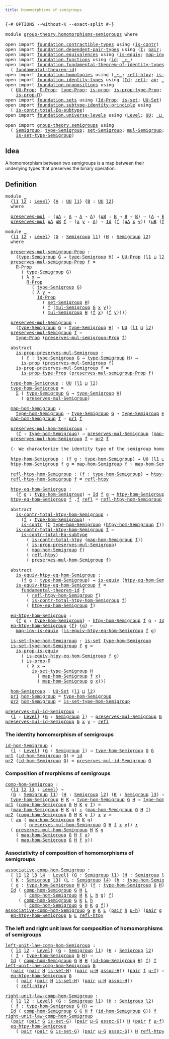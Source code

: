 ```yaml
---
title: Homomorphisms of semigroups
---
```


<pre class="Agda"><a id="53" class="Symbol">{-#</a> <a id="57" class="Keyword">OPTIONS</a> <a id="65" class="Pragma">--without-K</a> <a id="77" class="Pragma">--exact-split</a> <a id="91" class="Symbol">#-}</a>

<a id="96" class="Keyword">module</a> <a id="103" href="group-theory.homomorphisms-semigroups.html" class="Module">group-theory.homomorphisms-semigroups</a> <a id="141" class="Keyword">where</a>

<a id="148" class="Keyword">open</a> <a id="153" class="Keyword">import</a> <a id="160" href="foundation.contractible-types.html" class="Module">foundation.contractible-types</a> <a id="190" class="Keyword">using</a> <a id="196" class="Symbol">(</a><a id="197" href="foundation-core.contractible-types.html#1006" class="Function">is-contr</a><a id="205" class="Symbol">)</a>
<a id="207" class="Keyword">open</a> <a id="212" class="Keyword">import</a> <a id="219" href="foundation.dependent-pair-types.html" class="Module">foundation.dependent-pair-types</a> <a id="251" class="Keyword">using</a> <a id="257" class="Symbol">(</a><a id="258" href="foundation-core.dependent-pair-types.html#515" class="Record">Σ</a><a id="259" class="Symbol">;</a> <a id="261" href="foundation-core.dependent-pair-types.html#588" class="InductiveConstructor">pair</a><a id="265" class="Symbol">;</a> <a id="267" href="foundation-core.dependent-pair-types.html#605" class="Field">pr1</a><a id="270" class="Symbol">;</a> <a id="272" href="foundation-core.dependent-pair-types.html#617" class="Field">pr2</a><a id="275" class="Symbol">)</a>
<a id="277" class="Keyword">open</a> <a id="282" class="Keyword">import</a> <a id="289" href="foundation.equivalences.html" class="Module">foundation.equivalences</a> <a id="313" class="Keyword">using</a> <a id="319" class="Symbol">(</a><a id="320" href="foundation-core.equivalences.html#1556" class="Function">is-equiv</a><a id="328" class="Symbol">;</a> <a id="330" href="foundation-core.equivalences.html#4187" class="Function">map-inv-is-equiv</a><a id="346" class="Symbol">)</a>
<a id="348" class="Keyword">open</a> <a id="353" class="Keyword">import</a> <a id="360" href="foundation.functions.html" class="Module">foundation.functions</a> <a id="381" class="Keyword">using</a> <a id="387" class="Symbol">(</a><a id="388" href="foundation-core.functions.html#322" class="Function">id</a><a id="390" class="Symbol">;</a> <a id="392" href="foundation-core.functions.html#420" class="Function Operator">_∘_</a><a id="395" class="Symbol">)</a>
<a id="397" class="Keyword">open</a> <a id="402" class="Keyword">import</a> <a id="409" href="foundation.fundamental-theorem-of-identity-types.html" class="Module">foundation.fundamental-theorem-of-identity-types</a> <a id="458" class="Keyword">using</a>
  <a id="466" class="Symbol">(</a> <a id="468" href="foundation-core.fundamental-theorem-of-identity-types.html#1904" class="Function">fundamental-theorem-id</a><a id="490" class="Symbol">)</a>
<a id="492" class="Keyword">open</a> <a id="497" class="Keyword">import</a> <a id="504" href="foundation.homotopies.html" class="Module">foundation.homotopies</a> <a id="526" class="Keyword">using</a> <a id="532" class="Symbol">(</a><a id="533" href="foundation-core.homotopies.html#627" class="Function Operator">_~_</a><a id="536" class="Symbol">;</a> <a id="538" href="foundation-core.homotopies.html#741" class="Function">refl-htpy</a><a id="547" class="Symbol">;</a> <a id="549" href="foundation.homotopies.html#3155" class="Function">is-contr-total-htpy</a><a id="568" class="Symbol">)</a>
<a id="570" class="Keyword">open</a> <a id="575" class="Keyword">import</a> <a id="582" href="foundation.identity-types.html" class="Module">foundation.identity-types</a> <a id="608" class="Keyword">using</a> <a id="614" class="Symbol">(</a><a id="615" href="foundation-core.identity-types.html#1767" class="Datatype">Id</a><a id="617" class="Symbol">;</a> <a id="619" href="foundation-core.identity-types.html#1820" class="InductiveConstructor">refl</a><a id="623" class="Symbol">;</a> <a id="625" href="foundation-core.identity-types.html#4003" class="Function">ap</a><a id="627" class="Symbol">;</a> <a id="629" href="foundation-core.identity-types.html#2425" class="Function Operator">_∙_</a><a id="632" class="Symbol">)</a>
<a id="634" class="Keyword">open</a> <a id="639" class="Keyword">import</a> <a id="646" href="foundation.propositions.html" class="Module">foundation.propositions</a> <a id="670" class="Keyword">using</a>
  <a id="678" class="Symbol">(</a> <a id="680" href="foundation-core.propositions.html#1393" class="Function">UU-Prop</a><a id="687" class="Symbol">;</a> <a id="689" href="foundation-core.propositions.html#6694" class="Function">Π-Prop</a><a id="695" class="Symbol">;</a> <a id="697" href="foundation-core.propositions.html#1495" class="Function">type-Prop</a><a id="706" class="Symbol">;</a> <a id="708" href="foundation-core.propositions.html#1309" class="Function">is-prop</a><a id="715" class="Symbol">;</a> <a id="717" href="foundation-core.propositions.html#1562" class="Function">is-prop-type-Prop</a><a id="734" class="Symbol">;</a> <a id="736" href="foundation-core.propositions.html#4298" class="Function">is-prop-is-equiv</a><a id="752" class="Symbol">;</a>
    <a id="758" href="foundation-core.propositions.html#6158" class="Function">is-prop-Π</a><a id="767" class="Symbol">)</a>
<a id="769" class="Keyword">open</a> <a id="774" class="Keyword">import</a> <a id="781" href="foundation.sets.html" class="Module">foundation.sets</a> <a id="797" class="Keyword">using</a> <a id="803" class="Symbol">(</a><a id="804" href="foundation-core.sets.html#1420" class="Function">Id-Prop</a><a id="811" class="Symbol">;</a> <a id="813" href="foundation-core.sets.html#1113" class="Function">is-set</a><a id="819" class="Symbol">;</a> <a id="821" href="foundation-core.sets.html#1190" class="Function">UU-Set</a><a id="827" class="Symbol">)</a>
<a id="829" class="Keyword">open</a> <a id="834" class="Keyword">import</a> <a id="841" href="foundation.subtype-identity-principle.html" class="Module">foundation.subtype-identity-principle</a> <a id="879" class="Keyword">using</a>
  <a id="887" class="Symbol">(</a> <a id="889" href="foundation-core.subtype-identity-principle.html#1586" class="Function">is-contr-total-Eq-subtype</a><a id="914" class="Symbol">)</a>
<a id="916" class="Keyword">open</a> <a id="921" class="Keyword">import</a> <a id="928" href="foundation.universe-levels.html" class="Module">foundation.universe-levels</a> <a id="955" class="Keyword">using</a> <a id="961" class="Symbol">(</a><a id="962" href="Agda.Primitive.html#597" class="Postulate">Level</a><a id="967" class="Symbol">;</a> <a id="969" href="foundation-core.universe-levels.html#235" class="Primitive">UU</a><a id="971" class="Symbol">;</a> <a id="973" href="Agda.Primitive.html#810" class="Primitive Operator">_⊔_</a><a id="976" class="Symbol">)</a>

<a id="979" class="Keyword">open</a> <a id="984" class="Keyword">import</a> <a id="991" href="group-theory.semigroups.html" class="Module">group-theory.semigroups</a> <a id="1015" class="Keyword">using</a>
  <a id="1023" class="Symbol">(</a> <a id="1025" href="group-theory.semigroups.html#750" class="Function">Semigroup</a><a id="1034" class="Symbol">;</a> <a id="1036" href="group-theory.semigroups.html#946" class="Function">type-Semigroup</a><a id="1050" class="Symbol">;</a> <a id="1052" href="group-theory.semigroups.html#894" class="Function">set-Semigroup</a><a id="1065" class="Symbol">;</a> <a id="1067" href="group-theory.semigroups.html#1228" class="Function">mul-Semigroup</a><a id="1080" class="Symbol">;</a>
    <a id="1086" href="group-theory.semigroups.html#1013" class="Function">is-set-type-Semigroup</a><a id="1107" class="Symbol">)</a>
</pre>
## Idea

A homomorphism between two semigroups is a map between their underlying types that preserves the binary operation.

## Definition

<pre class="Agda"><a id="1262" class="Keyword">module</a> <a id="1269" href="group-theory.homomorphisms-semigroups.html#1269" class="Module">_</a>
  <a id="1273" class="Symbol">{</a><a id="1274" href="group-theory.homomorphisms-semigroups.html#1274" class="Bound">l1</a> <a id="1277" href="group-theory.homomorphisms-semigroups.html#1277" class="Bound">l2</a> <a id="1280" class="Symbol">:</a> <a id="1282" href="Agda.Primitive.html#597" class="Postulate">Level</a><a id="1287" class="Symbol">}</a> <a id="1289" class="Symbol">{</a><a id="1290" href="group-theory.homomorphisms-semigroups.html#1290" class="Bound">A</a> <a id="1292" class="Symbol">:</a> <a id="1294" href="foundation-core.universe-levels.html#235" class="Primitive">UU</a> <a id="1297" href="group-theory.homomorphisms-semigroups.html#1274" class="Bound">l1</a><a id="1299" class="Symbol">}</a> <a id="1301" class="Symbol">{</a><a id="1302" href="group-theory.homomorphisms-semigroups.html#1302" class="Bound">B</a> <a id="1304" class="Symbol">:</a> <a id="1306" href="foundation-core.universe-levels.html#235" class="Primitive">UU</a> <a id="1309" href="group-theory.homomorphisms-semigroups.html#1277" class="Bound">l2</a><a id="1311" class="Symbol">}</a>
  <a id="1315" class="Keyword">where</a>

  <a id="1324" href="group-theory.homomorphisms-semigroups.html#1324" class="Function">preserves-mul</a> <a id="1338" class="Symbol">:</a> <a id="1340" class="Symbol">(</a><a id="1341" href="group-theory.homomorphisms-semigroups.html#1341" class="Bound">μA</a> <a id="1344" class="Symbol">:</a> <a id="1346" href="group-theory.homomorphisms-semigroups.html#1290" class="Bound">A</a> <a id="1348" class="Symbol">→</a> <a id="1350" href="group-theory.homomorphisms-semigroups.html#1290" class="Bound">A</a> <a id="1352" class="Symbol">→</a> <a id="1354" href="group-theory.homomorphisms-semigroups.html#1290" class="Bound">A</a><a id="1355" class="Symbol">)</a> <a id="1357" class="Symbol">(</a><a id="1358" href="group-theory.homomorphisms-semigroups.html#1358" class="Bound">μB</a> <a id="1361" class="Symbol">:</a> <a id="1363" href="group-theory.homomorphisms-semigroups.html#1302" class="Bound">B</a> <a id="1365" class="Symbol">→</a> <a id="1367" href="group-theory.homomorphisms-semigroups.html#1302" class="Bound">B</a> <a id="1369" class="Symbol">→</a> <a id="1371" href="group-theory.homomorphisms-semigroups.html#1302" class="Bound">B</a><a id="1372" class="Symbol">)</a> <a id="1374" class="Symbol">→</a> <a id="1376" class="Symbol">(</a><a id="1377" href="group-theory.homomorphisms-semigroups.html#1290" class="Bound">A</a> <a id="1379" class="Symbol">→</a> <a id="1381" href="group-theory.homomorphisms-semigroups.html#1302" class="Bound">B</a><a id="1382" class="Symbol">)</a> <a id="1384" class="Symbol">→</a> <a id="1386" href="foundation-core.universe-levels.html#235" class="Primitive">UU</a> <a id="1389" class="Symbol">(</a><a id="1390" href="group-theory.homomorphisms-semigroups.html#1274" class="Bound">l1</a> <a id="1393" href="Agda.Primitive.html#810" class="Primitive Operator">⊔</a> <a id="1395" href="group-theory.homomorphisms-semigroups.html#1277" class="Bound">l2</a><a id="1397" class="Symbol">)</a>
  <a id="1401" href="group-theory.homomorphisms-semigroups.html#1324" class="Function">preserves-mul</a> <a id="1415" href="group-theory.homomorphisms-semigroups.html#1415" class="Bound">μA</a> <a id="1418" href="group-theory.homomorphisms-semigroups.html#1418" class="Bound">μB</a> <a id="1421" href="group-theory.homomorphisms-semigroups.html#1421" class="Bound">f</a> <a id="1423" class="Symbol">=</a> <a id="1425" class="Symbol">(</a><a id="1426" href="group-theory.homomorphisms-semigroups.html#1426" class="Bound">x</a> <a id="1428" href="group-theory.homomorphisms-semigroups.html#1428" class="Bound">y</a> <a id="1430" class="Symbol">:</a> <a id="1432" href="group-theory.homomorphisms-semigroups.html#1290" class="Bound">A</a><a id="1433" class="Symbol">)</a> <a id="1435" class="Symbol">→</a> <a id="1437" href="foundation-core.identity-types.html#1767" class="Datatype">Id</a> <a id="1440" class="Symbol">(</a><a id="1441" href="group-theory.homomorphisms-semigroups.html#1421" class="Bound">f</a> <a id="1443" class="Symbol">(</a><a id="1444" href="group-theory.homomorphisms-semigroups.html#1415" class="Bound">μA</a> <a id="1447" href="group-theory.homomorphisms-semigroups.html#1426" class="Bound">x</a> <a id="1449" href="group-theory.homomorphisms-semigroups.html#1428" class="Bound">y</a><a id="1450" class="Symbol">))</a> <a id="1453" class="Symbol">(</a><a id="1454" href="group-theory.homomorphisms-semigroups.html#1418" class="Bound">μB</a> <a id="1457" class="Symbol">(</a><a id="1458" href="group-theory.homomorphisms-semigroups.html#1421" class="Bound">f</a> <a id="1460" href="group-theory.homomorphisms-semigroups.html#1426" class="Bound">x</a><a id="1461" class="Symbol">)</a> <a id="1463" class="Symbol">(</a><a id="1464" href="group-theory.homomorphisms-semigroups.html#1421" class="Bound">f</a> <a id="1466" href="group-theory.homomorphisms-semigroups.html#1428" class="Bound">y</a><a id="1467" class="Symbol">))</a>

<a id="1471" class="Keyword">module</a> <a id="1478" href="group-theory.homomorphisms-semigroups.html#1478" class="Module">_</a>
  <a id="1482" class="Symbol">{</a><a id="1483" href="group-theory.homomorphisms-semigroups.html#1483" class="Bound">l1</a> <a id="1486" href="group-theory.homomorphisms-semigroups.html#1486" class="Bound">l2</a> <a id="1489" class="Symbol">:</a> <a id="1491" href="Agda.Primitive.html#597" class="Postulate">Level</a><a id="1496" class="Symbol">}</a> <a id="1498" class="Symbol">(</a><a id="1499" href="group-theory.homomorphisms-semigroups.html#1499" class="Bound">G</a> <a id="1501" class="Symbol">:</a> <a id="1503" href="group-theory.semigroups.html#750" class="Function">Semigroup</a> <a id="1513" href="group-theory.homomorphisms-semigroups.html#1483" class="Bound">l1</a><a id="1515" class="Symbol">)</a> <a id="1517" class="Symbol">(</a><a id="1518" href="group-theory.homomorphisms-semigroups.html#1518" class="Bound">H</a> <a id="1520" class="Symbol">:</a> <a id="1522" href="group-theory.semigroups.html#750" class="Function">Semigroup</a> <a id="1532" href="group-theory.homomorphisms-semigroups.html#1486" class="Bound">l2</a><a id="1534" class="Symbol">)</a>
  <a id="1538" class="Keyword">where</a>
  
  <a id="1549" href="group-theory.homomorphisms-semigroups.html#1549" class="Function">preserves-mul-semigroup-Prop</a> <a id="1578" class="Symbol">:</a>
    <a id="1584" class="Symbol">(</a><a id="1585" href="group-theory.semigroups.html#946" class="Function">type-Semigroup</a> <a id="1600" href="group-theory.homomorphisms-semigroups.html#1499" class="Bound">G</a> <a id="1602" class="Symbol">→</a> <a id="1604" href="group-theory.semigroups.html#946" class="Function">type-Semigroup</a> <a id="1619" href="group-theory.homomorphisms-semigroups.html#1518" class="Bound">H</a><a id="1620" class="Symbol">)</a> <a id="1622" class="Symbol">→</a> <a id="1624" href="foundation-core.propositions.html#1393" class="Function">UU-Prop</a> <a id="1632" class="Symbol">(</a><a id="1633" href="group-theory.homomorphisms-semigroups.html#1483" class="Bound">l1</a> <a id="1636" href="Agda.Primitive.html#810" class="Primitive Operator">⊔</a> <a id="1638" href="group-theory.homomorphisms-semigroups.html#1486" class="Bound">l2</a><a id="1640" class="Symbol">)</a>
  <a id="1644" href="group-theory.homomorphisms-semigroups.html#1549" class="Function">preserves-mul-semigroup-Prop</a> <a id="1673" href="group-theory.homomorphisms-semigroups.html#1673" class="Bound">f</a> <a id="1675" class="Symbol">=</a>
    <a id="1681" href="foundation-core.propositions.html#6694" class="Function">Π-Prop</a>
      <a id="1694" class="Symbol">(</a> <a id="1696" href="group-theory.semigroups.html#946" class="Function">type-Semigroup</a> <a id="1711" href="group-theory.homomorphisms-semigroups.html#1499" class="Bound">G</a><a id="1712" class="Symbol">)</a>
      <a id="1720" class="Symbol">(</a> <a id="1722" class="Symbol">λ</a> <a id="1724" href="group-theory.homomorphisms-semigroups.html#1724" class="Bound">x</a> <a id="1726" class="Symbol">→</a>
        <a id="1736" href="foundation-core.propositions.html#6694" class="Function">Π-Prop</a>
          <a id="1753" class="Symbol">(</a> <a id="1755" href="group-theory.semigroups.html#946" class="Function">type-Semigroup</a> <a id="1770" href="group-theory.homomorphisms-semigroups.html#1499" class="Bound">G</a><a id="1771" class="Symbol">)</a>
          <a id="1783" class="Symbol">(</a> <a id="1785" class="Symbol">λ</a> <a id="1787" href="group-theory.homomorphisms-semigroups.html#1787" class="Bound">y</a> <a id="1789" class="Symbol">→</a>
            <a id="1803" href="foundation-core.sets.html#1420" class="Function">Id-Prop</a>
              <a id="1825" class="Symbol">(</a> <a id="1827" href="group-theory.semigroups.html#894" class="Function">set-Semigroup</a> <a id="1841" href="group-theory.homomorphisms-semigroups.html#1518" class="Bound">H</a><a id="1842" class="Symbol">)</a>
              <a id="1858" class="Symbol">(</a> <a id="1860" href="group-theory.homomorphisms-semigroups.html#1673" class="Bound">f</a> <a id="1862" class="Symbol">(</a><a id="1863" href="group-theory.semigroups.html#1228" class="Function">mul-Semigroup</a> <a id="1877" href="group-theory.homomorphisms-semigroups.html#1499" class="Bound">G</a> <a id="1879" href="group-theory.homomorphisms-semigroups.html#1724" class="Bound">x</a> <a id="1881" href="group-theory.homomorphisms-semigroups.html#1787" class="Bound">y</a><a id="1882" class="Symbol">))</a>
              <a id="1899" class="Symbol">(</a> <a id="1901" href="group-theory.semigroups.html#1228" class="Function">mul-Semigroup</a> <a id="1915" href="group-theory.homomorphisms-semigroups.html#1518" class="Bound">H</a> <a id="1917" class="Symbol">(</a><a id="1918" href="group-theory.homomorphisms-semigroups.html#1673" class="Bound">f</a> <a id="1920" href="group-theory.homomorphisms-semigroups.html#1724" class="Bound">x</a><a id="1921" class="Symbol">)</a> <a id="1923" class="Symbol">(</a><a id="1924" href="group-theory.homomorphisms-semigroups.html#1673" class="Bound">f</a> <a id="1926" href="group-theory.homomorphisms-semigroups.html#1787" class="Bound">y</a><a id="1927" class="Symbol">))))</a>

  <a id="1935" href="group-theory.homomorphisms-semigroups.html#1935" class="Function">preserves-mul-Semigroup</a> <a id="1959" class="Symbol">:</a>
    <a id="1965" class="Symbol">(</a><a id="1966" href="group-theory.semigroups.html#946" class="Function">type-Semigroup</a> <a id="1981" href="group-theory.homomorphisms-semigroups.html#1499" class="Bound">G</a> <a id="1983" class="Symbol">→</a> <a id="1985" href="group-theory.semigroups.html#946" class="Function">type-Semigroup</a> <a id="2000" href="group-theory.homomorphisms-semigroups.html#1518" class="Bound">H</a><a id="2001" class="Symbol">)</a> <a id="2003" class="Symbol">→</a> <a id="2005" href="foundation-core.universe-levels.html#235" class="Primitive">UU</a> <a id="2008" class="Symbol">(</a><a id="2009" href="group-theory.homomorphisms-semigroups.html#1483" class="Bound">l1</a> <a id="2012" href="Agda.Primitive.html#810" class="Primitive Operator">⊔</a> <a id="2014" href="group-theory.homomorphisms-semigroups.html#1486" class="Bound">l2</a><a id="2016" class="Symbol">)</a>
  <a id="2020" href="group-theory.homomorphisms-semigroups.html#1935" class="Function">preserves-mul-Semigroup</a> <a id="2044" href="group-theory.homomorphisms-semigroups.html#2044" class="Bound">f</a> <a id="2046" class="Symbol">=</a>
    <a id="2052" href="foundation-core.propositions.html#1495" class="Function">type-Prop</a> <a id="2062" class="Symbol">(</a><a id="2063" href="group-theory.homomorphisms-semigroups.html#1549" class="Function">preserves-mul-semigroup-Prop</a> <a id="2092" href="group-theory.homomorphisms-semigroups.html#2044" class="Bound">f</a><a id="2093" class="Symbol">)</a>

  <a id="2098" class="Keyword">abstract</a>
    <a id="2111" href="group-theory.homomorphisms-semigroups.html#2111" class="Function">is-prop-preserves-mul-Semigroup</a> <a id="2143" class="Symbol">:</a>
      <a id="2151" class="Symbol">(</a> <a id="2153" href="group-theory.homomorphisms-semigroups.html#2153" class="Bound">f</a> <a id="2155" class="Symbol">:</a> <a id="2157" href="group-theory.semigroups.html#946" class="Function">type-Semigroup</a> <a id="2172" href="group-theory.homomorphisms-semigroups.html#1499" class="Bound">G</a> <a id="2174" class="Symbol">→</a> <a id="2176" href="group-theory.semigroups.html#946" class="Function">type-Semigroup</a> <a id="2191" href="group-theory.homomorphisms-semigroups.html#1518" class="Bound">H</a><a id="2192" class="Symbol">)</a> <a id="2194" class="Symbol">→</a>
      <a id="2202" href="foundation-core.propositions.html#1309" class="Function">is-prop</a> <a id="2210" class="Symbol">(</a><a id="2211" href="group-theory.homomorphisms-semigroups.html#1935" class="Function">preserves-mul-Semigroup</a> <a id="2235" href="group-theory.homomorphisms-semigroups.html#2153" class="Bound">f</a><a id="2236" class="Symbol">)</a>
    <a id="2242" href="group-theory.homomorphisms-semigroups.html#2111" class="Function">is-prop-preserves-mul-Semigroup</a> <a id="2274" href="group-theory.homomorphisms-semigroups.html#2274" class="Bound">f</a> <a id="2276" class="Symbol">=</a>
      <a id="2284" href="foundation-core.propositions.html#1562" class="Function">is-prop-type-Prop</a> <a id="2302" class="Symbol">(</a><a id="2303" href="group-theory.homomorphisms-semigroups.html#1549" class="Function">preserves-mul-semigroup-Prop</a> <a id="2332" href="group-theory.homomorphisms-semigroups.html#2274" class="Bound">f</a><a id="2333" class="Symbol">)</a>

  <a id="2338" href="group-theory.homomorphisms-semigroups.html#2338" class="Function">type-hom-Semigroup</a> <a id="2357" class="Symbol">:</a> <a id="2359" href="foundation-core.universe-levels.html#235" class="Primitive">UU</a> <a id="2362" class="Symbol">(</a><a id="2363" href="group-theory.homomorphisms-semigroups.html#1483" class="Bound">l1</a> <a id="2366" href="Agda.Primitive.html#810" class="Primitive Operator">⊔</a> <a id="2368" href="group-theory.homomorphisms-semigroups.html#1486" class="Bound">l2</a><a id="2370" class="Symbol">)</a>
  <a id="2374" href="group-theory.homomorphisms-semigroups.html#2338" class="Function">type-hom-Semigroup</a> <a id="2393" class="Symbol">=</a>
    <a id="2399" href="foundation-core.dependent-pair-types.html#515" class="Record">Σ</a> <a id="2401" class="Symbol">(</a> <a id="2403" href="group-theory.semigroups.html#946" class="Function">type-Semigroup</a> <a id="2418" href="group-theory.homomorphisms-semigroups.html#1499" class="Bound">G</a> <a id="2420" class="Symbol">→</a> <a id="2422" href="group-theory.semigroups.html#946" class="Function">type-Semigroup</a> <a id="2437" href="group-theory.homomorphisms-semigroups.html#1518" class="Bound">H</a><a id="2438" class="Symbol">)</a>
      <a id="2446" class="Symbol">(</a> <a id="2448" href="group-theory.homomorphisms-semigroups.html#1935" class="Function">preserves-mul-Semigroup</a><a id="2471" class="Symbol">)</a>

  <a id="2476" href="group-theory.homomorphisms-semigroups.html#2476" class="Function">map-hom-Semigroup</a> <a id="2494" class="Symbol">:</a>
    <a id="2500" href="group-theory.homomorphisms-semigroups.html#2338" class="Function">type-hom-Semigroup</a> <a id="2519" class="Symbol">→</a> <a id="2521" href="group-theory.semigroups.html#946" class="Function">type-Semigroup</a> <a id="2536" href="group-theory.homomorphisms-semigroups.html#1499" class="Bound">G</a> <a id="2538" class="Symbol">→</a> <a id="2540" href="group-theory.semigroups.html#946" class="Function">type-Semigroup</a> <a id="2555" href="group-theory.homomorphisms-semigroups.html#1518" class="Bound">H</a>
  <a id="2559" href="group-theory.homomorphisms-semigroups.html#2476" class="Function">map-hom-Semigroup</a> <a id="2577" href="group-theory.homomorphisms-semigroups.html#2577" class="Bound">f</a> <a id="2579" class="Symbol">=</a> <a id="2581" href="foundation-core.dependent-pair-types.html#605" class="Field">pr1</a> <a id="2585" href="group-theory.homomorphisms-semigroups.html#2577" class="Bound">f</a>

  <a id="2590" href="group-theory.homomorphisms-semigroups.html#2590" class="Function">preserves-mul-hom-Semigroup</a> <a id="2618" class="Symbol">:</a>
    <a id="2624" class="Symbol">(</a><a id="2625" href="group-theory.homomorphisms-semigroups.html#2625" class="Bound">f</a> <a id="2627" class="Symbol">:</a> <a id="2629" href="group-theory.homomorphisms-semigroups.html#2338" class="Function">type-hom-Semigroup</a><a id="2647" class="Symbol">)</a> <a id="2649" class="Symbol">→</a> <a id="2651" href="group-theory.homomorphisms-semigroups.html#1935" class="Function">preserves-mul-Semigroup</a> <a id="2675" class="Symbol">(</a><a id="2676" href="group-theory.homomorphisms-semigroups.html#2476" class="Function">map-hom-Semigroup</a> <a id="2694" href="group-theory.homomorphisms-semigroups.html#2625" class="Bound">f</a><a id="2695" class="Symbol">)</a>
  <a id="2699" href="group-theory.homomorphisms-semigroups.html#2590" class="Function">preserves-mul-hom-Semigroup</a> <a id="2727" href="group-theory.homomorphisms-semigroups.html#2727" class="Bound">f</a> <a id="2729" class="Symbol">=</a> <a id="2731" href="foundation-core.dependent-pair-types.html#617" class="Field">pr2</a> <a id="2735" href="group-theory.homomorphisms-semigroups.html#2727" class="Bound">f</a>

  <a id="2740" class="Comment">{- We characterize the identity type of the semigroup homomorphisms. -}</a>

  <a id="2815" href="group-theory.homomorphisms-semigroups.html#2815" class="Function">htpy-hom-Semigroup</a> <a id="2834" class="Symbol">:</a> <a id="2836" class="Symbol">(</a><a id="2837" href="group-theory.homomorphisms-semigroups.html#2837" class="Bound">f</a> <a id="2839" href="group-theory.homomorphisms-semigroups.html#2839" class="Bound">g</a> <a id="2841" class="Symbol">:</a> <a id="2843" href="group-theory.homomorphisms-semigroups.html#2338" class="Function">type-hom-Semigroup</a><a id="2861" class="Symbol">)</a> <a id="2863" class="Symbol">→</a> <a id="2865" href="foundation-core.universe-levels.html#235" class="Primitive">UU</a> <a id="2868" class="Symbol">(</a><a id="2869" href="group-theory.homomorphisms-semigroups.html#1483" class="Bound">l1</a> <a id="2872" href="Agda.Primitive.html#810" class="Primitive Operator">⊔</a> <a id="2874" href="group-theory.homomorphisms-semigroups.html#1486" class="Bound">l2</a><a id="2876" class="Symbol">)</a>
  <a id="2880" href="group-theory.homomorphisms-semigroups.html#2815" class="Function">htpy-hom-Semigroup</a> <a id="2899" href="group-theory.homomorphisms-semigroups.html#2899" class="Bound">f</a> <a id="2901" href="group-theory.homomorphisms-semigroups.html#2901" class="Bound">g</a> <a id="2903" class="Symbol">=</a> <a id="2905" href="group-theory.homomorphisms-semigroups.html#2476" class="Function">map-hom-Semigroup</a> <a id="2923" href="group-theory.homomorphisms-semigroups.html#2899" class="Bound">f</a> <a id="2925" href="foundation-core.homotopies.html#627" class="Function Operator">~</a> <a id="2927" href="group-theory.homomorphisms-semigroups.html#2476" class="Function">map-hom-Semigroup</a> <a id="2945" href="group-theory.homomorphisms-semigroups.html#2901" class="Bound">g</a>

  <a id="2950" href="group-theory.homomorphisms-semigroups.html#2950" class="Function">refl-htpy-hom-Semigroup</a> <a id="2974" class="Symbol">:</a> <a id="2976" class="Symbol">(</a><a id="2977" href="group-theory.homomorphisms-semigroups.html#2977" class="Bound">f</a> <a id="2979" class="Symbol">:</a> <a id="2981" href="group-theory.homomorphisms-semigroups.html#2338" class="Function">type-hom-Semigroup</a><a id="2999" class="Symbol">)</a> <a id="3001" class="Symbol">→</a> <a id="3003" href="group-theory.homomorphisms-semigroups.html#2815" class="Function">htpy-hom-Semigroup</a> <a id="3022" href="group-theory.homomorphisms-semigroups.html#2977" class="Bound">f</a> <a id="3024" href="group-theory.homomorphisms-semigroups.html#2977" class="Bound">f</a>
  <a id="3028" href="group-theory.homomorphisms-semigroups.html#2950" class="Function">refl-htpy-hom-Semigroup</a> <a id="3052" href="group-theory.homomorphisms-semigroups.html#3052" class="Bound">f</a> <a id="3054" class="Symbol">=</a> <a id="3056" href="foundation-core.homotopies.html#741" class="Function">refl-htpy</a>

  <a id="3069" href="group-theory.homomorphisms-semigroups.html#3069" class="Function">htpy-eq-hom-Semigroup</a> <a id="3091" class="Symbol">:</a>
    <a id="3097" class="Symbol">(</a><a id="3098" href="group-theory.homomorphisms-semigroups.html#3098" class="Bound">f</a> <a id="3100" href="group-theory.homomorphisms-semigroups.html#3100" class="Bound">g</a> <a id="3102" class="Symbol">:</a> <a id="3104" href="group-theory.homomorphisms-semigroups.html#2338" class="Function">type-hom-Semigroup</a><a id="3122" class="Symbol">)</a> <a id="3124" class="Symbol">→</a> <a id="3126" href="foundation-core.identity-types.html#1767" class="Datatype">Id</a> <a id="3129" href="group-theory.homomorphisms-semigroups.html#3098" class="Bound">f</a> <a id="3131" href="group-theory.homomorphisms-semigroups.html#3100" class="Bound">g</a> <a id="3133" class="Symbol">→</a> <a id="3135" href="group-theory.homomorphisms-semigroups.html#2815" class="Function">htpy-hom-Semigroup</a> <a id="3154" href="group-theory.homomorphisms-semigroups.html#3098" class="Bound">f</a> <a id="3156" href="group-theory.homomorphisms-semigroups.html#3100" class="Bound">g</a>
  <a id="3160" href="group-theory.homomorphisms-semigroups.html#3069" class="Function">htpy-eq-hom-Semigroup</a> <a id="3182" href="group-theory.homomorphisms-semigroups.html#3182" class="Bound">f</a> <a id="3184" class="DottedPattern Symbol">.</a><a id="3185" href="group-theory.homomorphisms-semigroups.html#3182" class="DottedPattern Bound">f</a> <a id="3187" href="foundation-core.identity-types.html#1820" class="InductiveConstructor">refl</a> <a id="3192" class="Symbol">=</a> <a id="3194" href="group-theory.homomorphisms-semigroups.html#2950" class="Function">refl-htpy-hom-Semigroup</a> <a id="3218" href="group-theory.homomorphisms-semigroups.html#3182" class="Bound">f</a> 

  <a id="3224" class="Keyword">abstract</a>
    <a id="3237" href="group-theory.homomorphisms-semigroups.html#3237" class="Function">is-contr-total-htpy-hom-Semigroup</a> <a id="3271" class="Symbol">:</a>
      <a id="3279" class="Symbol">(</a><a id="3280" href="group-theory.homomorphisms-semigroups.html#3280" class="Bound">f</a> <a id="3282" class="Symbol">:</a> <a id="3284" href="group-theory.homomorphisms-semigroups.html#2338" class="Function">type-hom-Semigroup</a><a id="3302" class="Symbol">)</a> <a id="3304" class="Symbol">→</a>
      <a id="3312" href="foundation-core.contractible-types.html#1006" class="Function">is-contr</a> <a id="3321" class="Symbol">(</a><a id="3322" href="foundation-core.dependent-pair-types.html#515" class="Record">Σ</a> <a id="3324" href="group-theory.homomorphisms-semigroups.html#2338" class="Function">type-hom-Semigroup</a> <a id="3343" class="Symbol">(</a><a id="3344" href="group-theory.homomorphisms-semigroups.html#2815" class="Function">htpy-hom-Semigroup</a> <a id="3363" href="group-theory.homomorphisms-semigroups.html#3280" class="Bound">f</a><a id="3364" class="Symbol">))</a>
    <a id="3371" href="group-theory.homomorphisms-semigroups.html#3237" class="Function">is-contr-total-htpy-hom-Semigroup</a> <a id="3405" href="group-theory.homomorphisms-semigroups.html#3405" class="Bound">f</a> <a id="3407" class="Symbol">=</a>
      <a id="3415" href="foundation-core.subtype-identity-principle.html#1586" class="Function">is-contr-total-Eq-subtype</a>
        <a id="3449" class="Symbol">(</a> <a id="3451" href="foundation.homotopies.html#3155" class="Function">is-contr-total-htpy</a> <a id="3471" class="Symbol">(</a><a id="3472" href="group-theory.homomorphisms-semigroups.html#2476" class="Function">map-hom-Semigroup</a> <a id="3490" href="group-theory.homomorphisms-semigroups.html#3405" class="Bound">f</a><a id="3491" class="Symbol">))</a>
        <a id="3502" class="Symbol">(</a> <a id="3504" href="group-theory.homomorphisms-semigroups.html#2111" class="Function">is-prop-preserves-mul-Semigroup</a><a id="3535" class="Symbol">)</a>
        <a id="3545" class="Symbol">(</a> <a id="3547" href="group-theory.homomorphisms-semigroups.html#2476" class="Function">map-hom-Semigroup</a> <a id="3565" href="group-theory.homomorphisms-semigroups.html#3405" class="Bound">f</a><a id="3566" class="Symbol">)</a>
        <a id="3576" class="Symbol">(</a> <a id="3578" href="foundation-core.homotopies.html#741" class="Function">refl-htpy</a><a id="3587" class="Symbol">)</a>
        <a id="3597" class="Symbol">(</a> <a id="3599" href="group-theory.homomorphisms-semigroups.html#2590" class="Function">preserves-mul-hom-Semigroup</a> <a id="3627" href="group-theory.homomorphisms-semigroups.html#3405" class="Bound">f</a><a id="3628" class="Symbol">)</a>

  <a id="3633" class="Keyword">abstract</a>
    <a id="3646" href="group-theory.homomorphisms-semigroups.html#3646" class="Function">is-equiv-htpy-eq-hom-Semigroup</a> <a id="3677" class="Symbol">:</a>
      <a id="3685" class="Symbol">(</a><a id="3686" href="group-theory.homomorphisms-semigroups.html#3686" class="Bound">f</a> <a id="3688" href="group-theory.homomorphisms-semigroups.html#3688" class="Bound">g</a> <a id="3690" class="Symbol">:</a> <a id="3692" href="group-theory.homomorphisms-semigroups.html#2338" class="Function">type-hom-Semigroup</a><a id="3710" class="Symbol">)</a> <a id="3712" class="Symbol">→</a> <a id="3714" href="foundation-core.equivalences.html#1556" class="Function">is-equiv</a> <a id="3723" class="Symbol">(</a><a id="3724" href="group-theory.homomorphisms-semigroups.html#3069" class="Function">htpy-eq-hom-Semigroup</a> <a id="3746" href="group-theory.homomorphisms-semigroups.html#3686" class="Bound">f</a> <a id="3748" href="group-theory.homomorphisms-semigroups.html#3688" class="Bound">g</a><a id="3749" class="Symbol">)</a>
    <a id="3755" href="group-theory.homomorphisms-semigroups.html#3646" class="Function">is-equiv-htpy-eq-hom-Semigroup</a> <a id="3786" href="group-theory.homomorphisms-semigroups.html#3786" class="Bound">f</a> <a id="3788" class="Symbol">=</a>
      <a id="3796" href="foundation-core.fundamental-theorem-of-identity-types.html#1904" class="Function">fundamental-theorem-id</a> <a id="3819" href="group-theory.homomorphisms-semigroups.html#3786" class="Bound">f</a>
        <a id="3829" class="Symbol">(</a> <a id="3831" href="group-theory.homomorphisms-semigroups.html#2950" class="Function">refl-htpy-hom-Semigroup</a> <a id="3855" href="group-theory.homomorphisms-semigroups.html#3786" class="Bound">f</a><a id="3856" class="Symbol">)</a>
        <a id="3866" class="Symbol">(</a> <a id="3868" href="group-theory.homomorphisms-semigroups.html#3237" class="Function">is-contr-total-htpy-hom-Semigroup</a> <a id="3902" href="group-theory.homomorphisms-semigroups.html#3786" class="Bound">f</a><a id="3903" class="Symbol">)</a>
        <a id="3913" class="Symbol">(</a> <a id="3915" href="group-theory.homomorphisms-semigroups.html#3069" class="Function">htpy-eq-hom-Semigroup</a> <a id="3937" href="group-theory.homomorphisms-semigroups.html#3786" class="Bound">f</a><a id="3938" class="Symbol">)</a>

  <a id="3943" href="group-theory.homomorphisms-semigroups.html#3943" class="Function">eq-htpy-hom-Semigroup</a> <a id="3965" class="Symbol">:</a>
    <a id="3971" class="Symbol">{</a><a id="3972" href="group-theory.homomorphisms-semigroups.html#3972" class="Bound">f</a> <a id="3974" href="group-theory.homomorphisms-semigroups.html#3974" class="Bound">g</a> <a id="3976" class="Symbol">:</a> <a id="3978" href="group-theory.homomorphisms-semigroups.html#2338" class="Function">type-hom-Semigroup</a><a id="3996" class="Symbol">}</a> <a id="3998" class="Symbol">→</a> <a id="4000" href="group-theory.homomorphisms-semigroups.html#2815" class="Function">htpy-hom-Semigroup</a> <a id="4019" href="group-theory.homomorphisms-semigroups.html#3972" class="Bound">f</a> <a id="4021" href="group-theory.homomorphisms-semigroups.html#3974" class="Bound">g</a> <a id="4023" class="Symbol">→</a> <a id="4025" href="foundation-core.identity-types.html#1767" class="Datatype">Id</a> <a id="4028" href="group-theory.homomorphisms-semigroups.html#3972" class="Bound">f</a> <a id="4030" href="group-theory.homomorphisms-semigroups.html#3974" class="Bound">g</a>
  <a id="4034" href="group-theory.homomorphisms-semigroups.html#3943" class="Function">eq-htpy-hom-Semigroup</a> <a id="4056" class="Symbol">{</a><a id="4057" href="group-theory.homomorphisms-semigroups.html#4057" class="Bound">f</a><a id="4058" class="Symbol">}</a> <a id="4060" class="Symbol">{</a><a id="4061" href="group-theory.homomorphisms-semigroups.html#4061" class="Bound">g</a><a id="4062" class="Symbol">}</a> <a id="4064" class="Symbol">=</a>
    <a id="4070" href="foundation-core.equivalences.html#4187" class="Function">map-inv-is-equiv</a> <a id="4087" class="Symbol">(</a><a id="4088" href="group-theory.homomorphisms-semigroups.html#3646" class="Function">is-equiv-htpy-eq-hom-Semigroup</a> <a id="4119" href="group-theory.homomorphisms-semigroups.html#4057" class="Bound">f</a> <a id="4121" href="group-theory.homomorphisms-semigroups.html#4061" class="Bound">g</a><a id="4122" class="Symbol">)</a>

  <a id="4127" href="group-theory.homomorphisms-semigroups.html#4127" class="Function">is-set-type-hom-Semigroup</a> <a id="4153" class="Symbol">:</a> <a id="4155" href="foundation-core.sets.html#1113" class="Function">is-set</a> <a id="4162" href="group-theory.homomorphisms-semigroups.html#2338" class="Function">type-hom-Semigroup</a>
  <a id="4183" href="group-theory.homomorphisms-semigroups.html#4127" class="Function">is-set-type-hom-Semigroup</a> <a id="4209" href="group-theory.homomorphisms-semigroups.html#4209" class="Bound">f</a> <a id="4211" href="group-theory.homomorphisms-semigroups.html#4211" class="Bound">g</a> <a id="4213" class="Symbol">=</a>
    <a id="4219" href="foundation-core.propositions.html#4298" class="Function">is-prop-is-equiv</a>
      <a id="4242" class="Symbol">(</a> <a id="4244" href="group-theory.homomorphisms-semigroups.html#3646" class="Function">is-equiv-htpy-eq-hom-Semigroup</a> <a id="4275" href="group-theory.homomorphisms-semigroups.html#4209" class="Bound">f</a> <a id="4277" href="group-theory.homomorphisms-semigroups.html#4211" class="Bound">g</a><a id="4278" class="Symbol">)</a>
      <a id="4286" class="Symbol">(</a> <a id="4288" href="foundation-core.propositions.html#6158" class="Function">is-prop-Π</a>
        <a id="4306" class="Symbol">(</a> <a id="4308" class="Symbol">λ</a> <a id="4310" href="group-theory.homomorphisms-semigroups.html#4310" class="Bound">x</a> <a id="4312" class="Symbol">→</a>
          <a id="4324" href="group-theory.semigroups.html#1013" class="Function">is-set-type-Semigroup</a> <a id="4346" href="group-theory.homomorphisms-semigroups.html#1518" class="Bound">H</a>
            <a id="4360" class="Symbol">(</a> <a id="4362" href="group-theory.homomorphisms-semigroups.html#2476" class="Function">map-hom-Semigroup</a> <a id="4380" href="group-theory.homomorphisms-semigroups.html#4209" class="Bound">f</a> <a id="4382" href="group-theory.homomorphisms-semigroups.html#4310" class="Bound">x</a><a id="4383" class="Symbol">)</a>
            <a id="4397" class="Symbol">(</a> <a id="4399" href="group-theory.homomorphisms-semigroups.html#2476" class="Function">map-hom-Semigroup</a> <a id="4417" href="group-theory.homomorphisms-semigroups.html#4211" class="Bound">g</a> <a id="4419" href="group-theory.homomorphisms-semigroups.html#4310" class="Bound">x</a><a id="4420" class="Symbol">)))</a>

  <a id="4427" href="group-theory.homomorphisms-semigroups.html#4427" class="Function">hom-Semigroup</a> <a id="4441" class="Symbol">:</a> <a id="4443" href="foundation-core.sets.html#1190" class="Function">UU-Set</a> <a id="4450" class="Symbol">(</a><a id="4451" href="group-theory.homomorphisms-semigroups.html#1483" class="Bound">l1</a> <a id="4454" href="Agda.Primitive.html#810" class="Primitive Operator">⊔</a> <a id="4456" href="group-theory.homomorphisms-semigroups.html#1486" class="Bound">l2</a><a id="4458" class="Symbol">)</a>
  <a id="4462" href="foundation-core.dependent-pair-types.html#605" class="Field">pr1</a> <a id="4466" href="group-theory.homomorphisms-semigroups.html#4427" class="Function">hom-Semigroup</a> <a id="4480" class="Symbol">=</a> <a id="4482" href="group-theory.homomorphisms-semigroups.html#2338" class="Function">type-hom-Semigroup</a>
  <a id="4503" href="foundation-core.dependent-pair-types.html#617" class="Field">pr2</a> <a id="4507" href="group-theory.homomorphisms-semigroups.html#4427" class="Function">hom-Semigroup</a> <a id="4521" class="Symbol">=</a> <a id="4523" href="group-theory.homomorphisms-semigroups.html#4127" class="Function">is-set-type-hom-Semigroup</a>

<a id="preserves-mul-id-Semigroup"></a><a id="4550" href="group-theory.homomorphisms-semigroups.html#4550" class="Function">preserves-mul-id-Semigroup</a> <a id="4577" class="Symbol">:</a>
  <a id="4581" class="Symbol">{</a><a id="4582" href="group-theory.homomorphisms-semigroups.html#4582" class="Bound">l</a> <a id="4584" class="Symbol">:</a> <a id="4586" href="Agda.Primitive.html#597" class="Postulate">Level</a><a id="4591" class="Symbol">}</a> <a id="4593" class="Symbol">(</a><a id="4594" href="group-theory.homomorphisms-semigroups.html#4594" class="Bound">G</a> <a id="4596" class="Symbol">:</a> <a id="4598" href="group-theory.semigroups.html#750" class="Function">Semigroup</a> <a id="4608" href="group-theory.homomorphisms-semigroups.html#4582" class="Bound">l</a><a id="4609" class="Symbol">)</a> <a id="4611" class="Symbol">→</a> <a id="4613" href="group-theory.homomorphisms-semigroups.html#1935" class="Function">preserves-mul-Semigroup</a> <a id="4637" href="group-theory.homomorphisms-semigroups.html#4594" class="Bound">G</a> <a id="4639" href="group-theory.homomorphisms-semigroups.html#4594" class="Bound">G</a> <a id="4641" href="foundation-core.functions.html#322" class="Function">id</a>
<a id="4644" href="group-theory.homomorphisms-semigroups.html#4550" class="Function">preserves-mul-id-Semigroup</a> <a id="4671" href="group-theory.homomorphisms-semigroups.html#4671" class="Bound">G</a> <a id="4673" href="group-theory.homomorphisms-semigroups.html#4673" class="Bound">x</a> <a id="4675" href="group-theory.homomorphisms-semigroups.html#4675" class="Bound">y</a> <a id="4677" class="Symbol">=</a> <a id="4679" href="foundation-core.identity-types.html#1820" class="InductiveConstructor">refl</a>
</pre>
### The identity homomorphism of semigroups

<pre class="Agda"><a id="id-hom-Semigroup"></a><a id="4742" href="group-theory.homomorphisms-semigroups.html#4742" class="Function">id-hom-Semigroup</a> <a id="4759" class="Symbol">:</a>
  <a id="4763" class="Symbol">{</a><a id="4764" href="group-theory.homomorphisms-semigroups.html#4764" class="Bound">l</a> <a id="4766" class="Symbol">:</a> <a id="4768" href="Agda.Primitive.html#597" class="Postulate">Level</a><a id="4773" class="Symbol">}</a> <a id="4775" class="Symbol">(</a><a id="4776" href="group-theory.homomorphisms-semigroups.html#4776" class="Bound">G</a> <a id="4778" class="Symbol">:</a> <a id="4780" href="group-theory.semigroups.html#750" class="Function">Semigroup</a> <a id="4790" href="group-theory.homomorphisms-semigroups.html#4764" class="Bound">l</a><a id="4791" class="Symbol">)</a> <a id="4793" class="Symbol">→</a> <a id="4795" href="group-theory.homomorphisms-semigroups.html#2338" class="Function">type-hom-Semigroup</a> <a id="4814" href="group-theory.homomorphisms-semigroups.html#4776" class="Bound">G</a> <a id="4816" href="group-theory.homomorphisms-semigroups.html#4776" class="Bound">G</a>
<a id="4818" href="foundation-core.dependent-pair-types.html#605" class="Field">pr1</a> <a id="4822" class="Symbol">(</a><a id="4823" href="group-theory.homomorphisms-semigroups.html#4742" class="Function">id-hom-Semigroup</a> <a id="4840" href="group-theory.homomorphisms-semigroups.html#4840" class="Bound">G</a><a id="4841" class="Symbol">)</a> <a id="4843" class="Symbol">=</a> <a id="4845" href="foundation-core.functions.html#322" class="Function">id</a>
<a id="4848" href="foundation-core.dependent-pair-types.html#617" class="Field">pr2</a> <a id="4852" class="Symbol">(</a><a id="4853" href="group-theory.homomorphisms-semigroups.html#4742" class="Function">id-hom-Semigroup</a> <a id="4870" href="group-theory.homomorphisms-semigroups.html#4870" class="Bound">G</a><a id="4871" class="Symbol">)</a> <a id="4873" class="Symbol">=</a> <a id="4875" href="group-theory.homomorphisms-semigroups.html#4550" class="Function">preserves-mul-id-Semigroup</a> <a id="4902" href="group-theory.homomorphisms-semigroups.html#4870" class="Bound">G</a>
</pre>
### Composition of morphisms of semigroups

<pre class="Agda"><a id="comp-hom-Semigroup"></a><a id="4961" href="group-theory.homomorphisms-semigroups.html#4961" class="Function">comp-hom-Semigroup</a> <a id="4980" class="Symbol">:</a>
  <a id="4984" class="Symbol">{</a><a id="4985" href="group-theory.homomorphisms-semigroups.html#4985" class="Bound">l1</a> <a id="4988" href="group-theory.homomorphisms-semigroups.html#4988" class="Bound">l2</a> <a id="4991" href="group-theory.homomorphisms-semigroups.html#4991" class="Bound">l3</a> <a id="4994" class="Symbol">:</a> <a id="4996" href="Agda.Primitive.html#597" class="Postulate">Level</a><a id="5001" class="Symbol">}</a> <a id="5003" class="Symbol">→</a>
  <a id="5007" class="Symbol">(</a><a id="5008" href="group-theory.homomorphisms-semigroups.html#5008" class="Bound">G</a> <a id="5010" class="Symbol">:</a> <a id="5012" href="group-theory.semigroups.html#750" class="Function">Semigroup</a> <a id="5022" href="group-theory.homomorphisms-semigroups.html#4985" class="Bound">l1</a><a id="5024" class="Symbol">)</a> <a id="5026" class="Symbol">(</a><a id="5027" href="group-theory.homomorphisms-semigroups.html#5027" class="Bound">H</a> <a id="5029" class="Symbol">:</a> <a id="5031" href="group-theory.semigroups.html#750" class="Function">Semigroup</a> <a id="5041" href="group-theory.homomorphisms-semigroups.html#4988" class="Bound">l2</a><a id="5043" class="Symbol">)</a> <a id="5045" class="Symbol">(</a><a id="5046" href="group-theory.homomorphisms-semigroups.html#5046" class="Bound">K</a> <a id="5048" class="Symbol">:</a> <a id="5050" href="group-theory.semigroups.html#750" class="Function">Semigroup</a> <a id="5060" href="group-theory.homomorphisms-semigroups.html#4991" class="Bound">l3</a><a id="5062" class="Symbol">)</a> <a id="5064" class="Symbol">→</a>
  <a id="5068" href="group-theory.homomorphisms-semigroups.html#2338" class="Function">type-hom-Semigroup</a> <a id="5087" href="group-theory.homomorphisms-semigroups.html#5027" class="Bound">H</a> <a id="5089" href="group-theory.homomorphisms-semigroups.html#5046" class="Bound">K</a> <a id="5091" class="Symbol">→</a> <a id="5093" href="group-theory.homomorphisms-semigroups.html#2338" class="Function">type-hom-Semigroup</a> <a id="5112" href="group-theory.homomorphisms-semigroups.html#5008" class="Bound">G</a> <a id="5114" href="group-theory.homomorphisms-semigroups.html#5027" class="Bound">H</a> <a id="5116" class="Symbol">→</a> <a id="5118" href="group-theory.homomorphisms-semigroups.html#2338" class="Function">type-hom-Semigroup</a> <a id="5137" href="group-theory.homomorphisms-semigroups.html#5008" class="Bound">G</a> <a id="5139" href="group-theory.homomorphisms-semigroups.html#5046" class="Bound">K</a>
<a id="5141" href="foundation-core.dependent-pair-types.html#605" class="Field">pr1</a> <a id="5145" class="Symbol">(</a><a id="5146" href="group-theory.homomorphisms-semigroups.html#4961" class="Function">comp-hom-Semigroup</a> <a id="5165" href="group-theory.homomorphisms-semigroups.html#5165" class="Bound">G</a> <a id="5167" href="group-theory.homomorphisms-semigroups.html#5167" class="Bound">H</a> <a id="5169" href="group-theory.homomorphisms-semigroups.html#5169" class="Bound">K</a> <a id="5171" href="group-theory.homomorphisms-semigroups.html#5171" class="Bound">g</a> <a id="5173" href="group-theory.homomorphisms-semigroups.html#5173" class="Bound">f</a><a id="5174" class="Symbol">)</a> <a id="5176" class="Symbol">=</a>
  <a id="5180" class="Symbol">(</a><a id="5181" href="group-theory.homomorphisms-semigroups.html#2476" class="Function">map-hom-Semigroup</a> <a id="5199" href="group-theory.homomorphisms-semigroups.html#5167" class="Bound">H</a> <a id="5201" href="group-theory.homomorphisms-semigroups.html#5169" class="Bound">K</a> <a id="5203" href="group-theory.homomorphisms-semigroups.html#5171" class="Bound">g</a><a id="5204" class="Symbol">)</a> <a id="5206" href="foundation-core.functions.html#420" class="Function Operator">∘</a> <a id="5208" class="Symbol">(</a><a id="5209" href="group-theory.homomorphisms-semigroups.html#2476" class="Function">map-hom-Semigroup</a> <a id="5227" href="group-theory.homomorphisms-semigroups.html#5165" class="Bound">G</a> <a id="5229" href="group-theory.homomorphisms-semigroups.html#5167" class="Bound">H</a> <a id="5231" href="group-theory.homomorphisms-semigroups.html#5173" class="Bound">f</a><a id="5232" class="Symbol">)</a>
<a id="5234" href="foundation-core.dependent-pair-types.html#617" class="Field">pr2</a> <a id="5238" class="Symbol">(</a><a id="5239" href="group-theory.homomorphisms-semigroups.html#4961" class="Function">comp-hom-Semigroup</a> <a id="5258" href="group-theory.homomorphisms-semigroups.html#5258" class="Bound">G</a> <a id="5260" href="group-theory.homomorphisms-semigroups.html#5260" class="Bound">H</a> <a id="5262" href="group-theory.homomorphisms-semigroups.html#5262" class="Bound">K</a> <a id="5264" href="group-theory.homomorphisms-semigroups.html#5264" class="Bound">g</a> <a id="5266" href="group-theory.homomorphisms-semigroups.html#5266" class="Bound">f</a><a id="5267" class="Symbol">)</a> <a id="5269" href="group-theory.homomorphisms-semigroups.html#5269" class="Bound">x</a> <a id="5271" href="group-theory.homomorphisms-semigroups.html#5271" class="Bound">y</a> <a id="5273" class="Symbol">=</a>
  <a id="5277" class="Symbol">(</a> <a id="5279" href="foundation-core.identity-types.html#4003" class="Function">ap</a> <a id="5282" class="Symbol">(</a> <a id="5284" href="group-theory.homomorphisms-semigroups.html#2476" class="Function">map-hom-Semigroup</a> <a id="5302" href="group-theory.homomorphisms-semigroups.html#5260" class="Bound">H</a> <a id="5304" href="group-theory.homomorphisms-semigroups.html#5262" class="Bound">K</a> <a id="5306" href="group-theory.homomorphisms-semigroups.html#5264" class="Bound">g</a><a id="5307" class="Symbol">)</a>
       <a id="5316" class="Symbol">(</a> <a id="5318" href="group-theory.homomorphisms-semigroups.html#2590" class="Function">preserves-mul-hom-Semigroup</a> <a id="5346" href="group-theory.homomorphisms-semigroups.html#5258" class="Bound">G</a> <a id="5348" href="group-theory.homomorphisms-semigroups.html#5260" class="Bound">H</a> <a id="5350" href="group-theory.homomorphisms-semigroups.html#5266" class="Bound">f</a> <a id="5352" href="group-theory.homomorphisms-semigroups.html#5269" class="Bound">x</a> <a id="5354" href="group-theory.homomorphisms-semigroups.html#5271" class="Bound">y</a><a id="5355" class="Symbol">))</a> <a id="5358" href="foundation-core.identity-types.html#2425" class="Function Operator">∙</a>
  <a id="5362" class="Symbol">(</a> <a id="5364" href="group-theory.homomorphisms-semigroups.html#2590" class="Function">preserves-mul-hom-Semigroup</a> <a id="5392" href="group-theory.homomorphisms-semigroups.html#5260" class="Bound">H</a> <a id="5394" href="group-theory.homomorphisms-semigroups.html#5262" class="Bound">K</a> <a id="5396" href="group-theory.homomorphisms-semigroups.html#5264" class="Bound">g</a>
    <a id="5402" class="Symbol">(</a> <a id="5404" href="group-theory.homomorphisms-semigroups.html#2476" class="Function">map-hom-Semigroup</a> <a id="5422" href="group-theory.homomorphisms-semigroups.html#5258" class="Bound">G</a> <a id="5424" href="group-theory.homomorphisms-semigroups.html#5260" class="Bound">H</a> <a id="5426" href="group-theory.homomorphisms-semigroups.html#5266" class="Bound">f</a> <a id="5428" href="group-theory.homomorphisms-semigroups.html#5269" class="Bound">x</a><a id="5429" class="Symbol">)</a>
    <a id="5435" class="Symbol">(</a> <a id="5437" href="group-theory.homomorphisms-semigroups.html#2476" class="Function">map-hom-Semigroup</a> <a id="5455" href="group-theory.homomorphisms-semigroups.html#5258" class="Bound">G</a> <a id="5457" href="group-theory.homomorphisms-semigroups.html#5260" class="Bound">H</a> <a id="5459" href="group-theory.homomorphisms-semigroups.html#5266" class="Bound">f</a> <a id="5461" href="group-theory.homomorphisms-semigroups.html#5271" class="Bound">y</a><a id="5462" class="Symbol">))</a>
</pre>
### Associativity of composition of homomorphisms of semigroups

<pre class="Agda"><a id="associative-comp-hom-Semigroup"></a><a id="5543" href="group-theory.homomorphisms-semigroups.html#5543" class="Function">associative-comp-hom-Semigroup</a> <a id="5574" class="Symbol">:</a>
  <a id="5578" class="Symbol">{</a> <a id="5580" href="group-theory.homomorphisms-semigroups.html#5580" class="Bound">l1</a> <a id="5583" href="group-theory.homomorphisms-semigroups.html#5583" class="Bound">l2</a> <a id="5586" href="group-theory.homomorphisms-semigroups.html#5586" class="Bound">l3</a> <a id="5589" href="group-theory.homomorphisms-semigroups.html#5589" class="Bound">l4</a> <a id="5592" class="Symbol">:</a> <a id="5594" href="Agda.Primitive.html#597" class="Postulate">Level</a><a id="5599" class="Symbol">}</a> <a id="5601" class="Symbol">(</a><a id="5602" href="group-theory.homomorphisms-semigroups.html#5602" class="Bound">G</a> <a id="5604" class="Symbol">:</a> <a id="5606" href="group-theory.semigroups.html#750" class="Function">Semigroup</a> <a id="5616" href="group-theory.homomorphisms-semigroups.html#5580" class="Bound">l1</a><a id="5618" class="Symbol">)</a> <a id="5620" class="Symbol">(</a><a id="5621" href="group-theory.homomorphisms-semigroups.html#5621" class="Bound">H</a> <a id="5623" class="Symbol">:</a> <a id="5625" href="group-theory.semigroups.html#750" class="Function">Semigroup</a> <a id="5635" href="group-theory.homomorphisms-semigroups.html#5583" class="Bound">l2</a><a id="5637" class="Symbol">)</a>
  <a id="5641" class="Symbol">(</a> <a id="5643" href="group-theory.homomorphisms-semigroups.html#5643" class="Bound">K</a> <a id="5645" class="Symbol">:</a> <a id="5647" href="group-theory.semigroups.html#750" class="Function">Semigroup</a> <a id="5657" href="group-theory.homomorphisms-semigroups.html#5586" class="Bound">l3</a><a id="5659" class="Symbol">)</a> <a id="5661" class="Symbol">(</a><a id="5662" href="group-theory.homomorphisms-semigroups.html#5662" class="Bound">L</a> <a id="5664" class="Symbol">:</a> <a id="5666" href="group-theory.semigroups.html#750" class="Function">Semigroup</a> <a id="5676" href="group-theory.homomorphisms-semigroups.html#5589" class="Bound">l4</a><a id="5678" class="Symbol">)</a> <a id="5680" class="Symbol">(</a><a id="5681" href="group-theory.homomorphisms-semigroups.html#5681" class="Bound">h</a> <a id="5683" class="Symbol">:</a> <a id="5685" href="group-theory.homomorphisms-semigroups.html#2338" class="Function">type-hom-Semigroup</a> <a id="5704" href="group-theory.homomorphisms-semigroups.html#5643" class="Bound">K</a> <a id="5706" href="group-theory.homomorphisms-semigroups.html#5662" class="Bound">L</a><a id="5707" class="Symbol">)</a> <a id="5709" class="Symbol">→</a>
  <a id="5713" class="Symbol">(</a> <a id="5715" href="group-theory.homomorphisms-semigroups.html#5715" class="Bound">g</a> <a id="5717" class="Symbol">:</a> <a id="5719" href="group-theory.homomorphisms-semigroups.html#2338" class="Function">type-hom-Semigroup</a> <a id="5738" href="group-theory.homomorphisms-semigroups.html#5621" class="Bound">H</a> <a id="5740" href="group-theory.homomorphisms-semigroups.html#5643" class="Bound">K</a><a id="5741" class="Symbol">)</a> <a id="5743" class="Symbol">(</a><a id="5744" href="group-theory.homomorphisms-semigroups.html#5744" class="Bound">f</a> <a id="5746" class="Symbol">:</a> <a id="5748" href="group-theory.homomorphisms-semigroups.html#2338" class="Function">type-hom-Semigroup</a> <a id="5767" href="group-theory.homomorphisms-semigroups.html#5602" class="Bound">G</a> <a id="5769" href="group-theory.homomorphisms-semigroups.html#5621" class="Bound">H</a><a id="5770" class="Symbol">)</a> <a id="5772" class="Symbol">→</a>
  <a id="5776" href="foundation-core.identity-types.html#1767" class="Datatype">Id</a> <a id="5779" class="Symbol">(</a> <a id="5781" href="group-theory.homomorphisms-semigroups.html#4961" class="Function">comp-hom-Semigroup</a> <a id="5800" href="group-theory.homomorphisms-semigroups.html#5602" class="Bound">G</a> <a id="5802" href="group-theory.homomorphisms-semigroups.html#5621" class="Bound">H</a> <a id="5804" href="group-theory.homomorphisms-semigroups.html#5662" class="Bound">L</a>
       <a id="5813" class="Symbol">(</a> <a id="5815" href="group-theory.homomorphisms-semigroups.html#4961" class="Function">comp-hom-Semigroup</a> <a id="5834" href="group-theory.homomorphisms-semigroups.html#5621" class="Bound">H</a> <a id="5836" href="group-theory.homomorphisms-semigroups.html#5643" class="Bound">K</a> <a id="5838" href="group-theory.homomorphisms-semigroups.html#5662" class="Bound">L</a> <a id="5840" href="group-theory.homomorphisms-semigroups.html#5681" class="Bound">h</a> <a id="5842" href="group-theory.homomorphisms-semigroups.html#5715" class="Bound">g</a><a id="5843" class="Symbol">)</a> <a id="5845" href="group-theory.homomorphisms-semigroups.html#5744" class="Bound">f</a><a id="5846" class="Symbol">)</a>
     <a id="5853" class="Symbol">(</a> <a id="5855" href="group-theory.homomorphisms-semigroups.html#4961" class="Function">comp-hom-Semigroup</a> <a id="5874" href="group-theory.homomorphisms-semigroups.html#5602" class="Bound">G</a> <a id="5876" href="group-theory.homomorphisms-semigroups.html#5643" class="Bound">K</a> <a id="5878" href="group-theory.homomorphisms-semigroups.html#5662" class="Bound">L</a> <a id="5880" href="group-theory.homomorphisms-semigroups.html#5681" class="Bound">h</a>
       <a id="5889" class="Symbol">(</a> <a id="5891" href="group-theory.homomorphisms-semigroups.html#4961" class="Function">comp-hom-Semigroup</a> <a id="5910" href="group-theory.homomorphisms-semigroups.html#5602" class="Bound">G</a> <a id="5912" href="group-theory.homomorphisms-semigroups.html#5621" class="Bound">H</a> <a id="5914" href="group-theory.homomorphisms-semigroups.html#5643" class="Bound">K</a> <a id="5916" href="group-theory.homomorphisms-semigroups.html#5715" class="Bound">g</a> <a id="5918" href="group-theory.homomorphisms-semigroups.html#5744" class="Bound">f</a><a id="5919" class="Symbol">))</a>
<a id="5922" href="group-theory.homomorphisms-semigroups.html#5543" class="Function">associative-comp-hom-Semigroup</a> <a id="5953" href="group-theory.homomorphisms-semigroups.html#5953" class="Bound">G</a> <a id="5955" href="group-theory.homomorphisms-semigroups.html#5955" class="Bound">H</a> <a id="5957" href="group-theory.homomorphisms-semigroups.html#5957" class="Bound">K</a> <a id="5959" href="group-theory.homomorphisms-semigroups.html#5959" class="Bound">L</a> <a id="5961" class="Symbol">(</a><a id="5962" href="foundation-core.dependent-pair-types.html#588" class="InductiveConstructor">pair</a> <a id="5967" href="group-theory.homomorphisms-semigroups.html#5967" class="Bound">h</a> <a id="5969" href="group-theory.homomorphisms-semigroups.html#5969" class="Bound">μ-h</a><a id="5972" class="Symbol">)</a> <a id="5974" class="Symbol">(</a><a id="5975" href="foundation-core.dependent-pair-types.html#588" class="InductiveConstructor">pair</a> <a id="5980" href="group-theory.homomorphisms-semigroups.html#5980" class="Bound">g</a> <a id="5982" href="group-theory.homomorphisms-semigroups.html#5982" class="Bound">μ-g</a><a id="5985" class="Symbol">)</a> <a id="5987" class="Symbol">(</a><a id="5988" href="foundation-core.dependent-pair-types.html#588" class="InductiveConstructor">pair</a> <a id="5993" href="group-theory.homomorphisms-semigroups.html#5993" class="Bound">f</a> <a id="5995" href="group-theory.homomorphisms-semigroups.html#5995" class="Bound">μ-f</a><a id="5998" class="Symbol">)</a> <a id="6000" class="Symbol">=</a>
  <a id="6004" href="group-theory.homomorphisms-semigroups.html#3943" class="Function">eq-htpy-hom-Semigroup</a> <a id="6026" href="group-theory.homomorphisms-semigroups.html#5953" class="Bound">G</a> <a id="6028" href="group-theory.homomorphisms-semigroups.html#5959" class="Bound">L</a> <a id="6030" href="foundation-core.homotopies.html#741" class="Function">refl-htpy</a>
</pre>
### The left and right unit laws for composition of homomorphisms of semigroups

<pre class="Agda"><a id="left-unit-law-comp-hom-Semigroup"></a><a id="6134" href="group-theory.homomorphisms-semigroups.html#6134" class="Function">left-unit-law-comp-hom-Semigroup</a> <a id="6167" class="Symbol">:</a>
  <a id="6171" class="Symbol">{</a> <a id="6173" href="group-theory.homomorphisms-semigroups.html#6173" class="Bound">l1</a> <a id="6176" href="group-theory.homomorphisms-semigroups.html#6176" class="Bound">l2</a> <a id="6179" class="Symbol">:</a> <a id="6181" href="Agda.Primitive.html#597" class="Postulate">Level</a><a id="6186" class="Symbol">}</a> <a id="6188" class="Symbol">(</a><a id="6189" href="group-theory.homomorphisms-semigroups.html#6189" class="Bound">G</a> <a id="6191" class="Symbol">:</a> <a id="6193" href="group-theory.semigroups.html#750" class="Function">Semigroup</a> <a id="6203" href="group-theory.homomorphisms-semigroups.html#6173" class="Bound">l1</a><a id="6205" class="Symbol">)</a> <a id="6207" class="Symbol">(</a><a id="6208" href="group-theory.homomorphisms-semigroups.html#6208" class="Bound">H</a> <a id="6210" class="Symbol">:</a> <a id="6212" href="group-theory.semigroups.html#750" class="Function">Semigroup</a> <a id="6222" href="group-theory.homomorphisms-semigroups.html#6176" class="Bound">l2</a><a id="6224" class="Symbol">)</a>
  <a id="6228" class="Symbol">(</a> <a id="6230" href="group-theory.homomorphisms-semigroups.html#6230" class="Bound">f</a> <a id="6232" class="Symbol">:</a> <a id="6234" href="group-theory.homomorphisms-semigroups.html#2338" class="Function">type-hom-Semigroup</a> <a id="6253" href="group-theory.homomorphisms-semigroups.html#6189" class="Bound">G</a> <a id="6255" href="group-theory.homomorphisms-semigroups.html#6208" class="Bound">H</a><a id="6256" class="Symbol">)</a> <a id="6258" class="Symbol">→</a>
  <a id="6262" href="foundation-core.identity-types.html#1767" class="Datatype">Id</a> <a id="6265" class="Symbol">(</a> <a id="6267" href="group-theory.homomorphisms-semigroups.html#4961" class="Function">comp-hom-Semigroup</a> <a id="6286" href="group-theory.homomorphisms-semigroups.html#6189" class="Bound">G</a> <a id="6288" href="group-theory.homomorphisms-semigroups.html#6208" class="Bound">H</a> <a id="6290" href="group-theory.homomorphisms-semigroups.html#6208" class="Bound">H</a> <a id="6292" class="Symbol">(</a><a id="6293" href="group-theory.homomorphisms-semigroups.html#4742" class="Function">id-hom-Semigroup</a> <a id="6310" href="group-theory.homomorphisms-semigroups.html#6208" class="Bound">H</a><a id="6311" class="Symbol">)</a> <a id="6313" href="group-theory.homomorphisms-semigroups.html#6230" class="Bound">f</a><a id="6314" class="Symbol">)</a> <a id="6316" href="group-theory.homomorphisms-semigroups.html#6230" class="Bound">f</a>
<a id="6318" href="group-theory.homomorphisms-semigroups.html#6134" class="Function">left-unit-law-comp-hom-Semigroup</a> <a id="6351" href="group-theory.homomorphisms-semigroups.html#6351" class="Bound">G</a>
  <a id="6355" class="Symbol">(</a><a id="6356" href="foundation-core.dependent-pair-types.html#588" class="InductiveConstructor">pair</a> <a id="6361" class="Symbol">(</a><a id="6362" href="foundation-core.dependent-pair-types.html#588" class="InductiveConstructor">pair</a> <a id="6367" href="group-theory.homomorphisms-semigroups.html#6367" class="Bound">H</a> <a id="6369" href="group-theory.homomorphisms-semigroups.html#6369" class="Bound">is-set-H</a><a id="6377" class="Symbol">)</a> <a id="6379" class="Symbol">(</a><a id="6380" href="foundation-core.dependent-pair-types.html#588" class="InductiveConstructor">pair</a> <a id="6385" href="group-theory.homomorphisms-semigroups.html#6385" class="Bound">μ-H</a> <a id="6389" href="group-theory.homomorphisms-semigroups.html#6389" class="Bound">assoc-H</a><a id="6396" class="Symbol">))</a> <a id="6399" class="Symbol">(</a><a id="6400" href="foundation-core.dependent-pair-types.html#588" class="InductiveConstructor">pair</a> <a id="6405" href="group-theory.homomorphisms-semigroups.html#6405" class="Bound">f</a> <a id="6407" href="group-theory.homomorphisms-semigroups.html#6407" class="Bound">μ-f</a><a id="6410" class="Symbol">)</a> <a id="6412" class="Symbol">=</a>
  <a id="6416" href="group-theory.homomorphisms-semigroups.html#3943" class="Function">eq-htpy-hom-Semigroup</a> <a id="6438" href="group-theory.homomorphisms-semigroups.html#6351" class="Bound">G</a>
    <a id="6444" class="Symbol">(</a> <a id="6446" href="foundation-core.dependent-pair-types.html#588" class="InductiveConstructor">pair</a> <a id="6451" class="Symbol">(</a><a id="6452" href="foundation-core.dependent-pair-types.html#588" class="InductiveConstructor">pair</a> <a id="6457" href="group-theory.homomorphisms-semigroups.html#6367" class="Bound">H</a> <a id="6459" href="group-theory.homomorphisms-semigroups.html#6369" class="Bound">is-set-H</a><a id="6467" class="Symbol">)</a> <a id="6469" class="Symbol">(</a><a id="6470" href="foundation-core.dependent-pair-types.html#588" class="InductiveConstructor">pair</a> <a id="6475" href="group-theory.homomorphisms-semigroups.html#6385" class="Bound">μ-H</a> <a id="6479" href="group-theory.homomorphisms-semigroups.html#6389" class="Bound">assoc-H</a><a id="6486" class="Symbol">))</a>
    <a id="6493" class="Symbol">(</a> <a id="6495" href="foundation-core.homotopies.html#741" class="Function">refl-htpy</a><a id="6504" class="Symbol">)</a>

<a id="right-unit-law-comp-hom-Semigroup"></a><a id="6507" href="group-theory.homomorphisms-semigroups.html#6507" class="Function">right-unit-law-comp-hom-Semigroup</a> <a id="6541" class="Symbol">:</a>
  <a id="6545" class="Symbol">{</a> <a id="6547" href="group-theory.homomorphisms-semigroups.html#6547" class="Bound">l1</a> <a id="6550" href="group-theory.homomorphisms-semigroups.html#6550" class="Bound">l2</a> <a id="6553" class="Symbol">:</a> <a id="6555" href="Agda.Primitive.html#597" class="Postulate">Level</a><a id="6560" class="Symbol">}</a> <a id="6562" class="Symbol">(</a><a id="6563" href="group-theory.homomorphisms-semigroups.html#6563" class="Bound">G</a> <a id="6565" class="Symbol">:</a> <a id="6567" href="group-theory.semigroups.html#750" class="Function">Semigroup</a> <a id="6577" href="group-theory.homomorphisms-semigroups.html#6547" class="Bound">l1</a><a id="6579" class="Symbol">)</a> <a id="6581" class="Symbol">(</a><a id="6582" href="group-theory.homomorphisms-semigroups.html#6582" class="Bound">H</a> <a id="6584" class="Symbol">:</a> <a id="6586" href="group-theory.semigroups.html#750" class="Function">Semigroup</a> <a id="6596" href="group-theory.homomorphisms-semigroups.html#6550" class="Bound">l2</a><a id="6598" class="Symbol">)</a>
  <a id="6602" class="Symbol">(</a> <a id="6604" href="group-theory.homomorphisms-semigroups.html#6604" class="Bound">f</a> <a id="6606" class="Symbol">:</a> <a id="6608" href="group-theory.homomorphisms-semigroups.html#2338" class="Function">type-hom-Semigroup</a> <a id="6627" href="group-theory.homomorphisms-semigroups.html#6563" class="Bound">G</a> <a id="6629" href="group-theory.homomorphisms-semigroups.html#6582" class="Bound">H</a><a id="6630" class="Symbol">)</a> <a id="6632" class="Symbol">→</a>
  <a id="6636" href="foundation-core.identity-types.html#1767" class="Datatype">Id</a> <a id="6639" class="Symbol">(</a> <a id="6641" href="group-theory.homomorphisms-semigroups.html#4961" class="Function">comp-hom-Semigroup</a> <a id="6660" href="group-theory.homomorphisms-semigroups.html#6563" class="Bound">G</a> <a id="6662" href="group-theory.homomorphisms-semigroups.html#6563" class="Bound">G</a> <a id="6664" href="group-theory.homomorphisms-semigroups.html#6582" class="Bound">H</a> <a id="6666" href="group-theory.homomorphisms-semigroups.html#6604" class="Bound">f</a> <a id="6668" class="Symbol">(</a><a id="6669" href="group-theory.homomorphisms-semigroups.html#4742" class="Function">id-hom-Semigroup</a> <a id="6686" href="group-theory.homomorphisms-semigroups.html#6563" class="Bound">G</a><a id="6687" class="Symbol">))</a> <a id="6690" href="group-theory.homomorphisms-semigroups.html#6604" class="Bound">f</a>
<a id="6692" href="group-theory.homomorphisms-semigroups.html#6507" class="Function">right-unit-law-comp-hom-Semigroup</a>
  <a id="6728" class="Symbol">(</a><a id="6729" href="foundation-core.dependent-pair-types.html#588" class="InductiveConstructor">pair</a> <a id="6734" class="Symbol">(</a><a id="6735" href="foundation-core.dependent-pair-types.html#588" class="InductiveConstructor">pair</a> <a id="6740" href="group-theory.homomorphisms-semigroups.html#6740" class="Bound">G</a> <a id="6742" href="group-theory.homomorphisms-semigroups.html#6742" class="Bound">is-set-G</a><a id="6750" class="Symbol">)</a> <a id="6752" class="Symbol">(</a><a id="6753" href="foundation-core.dependent-pair-types.html#588" class="InductiveConstructor">pair</a> <a id="6758" href="group-theory.homomorphisms-semigroups.html#6758" class="Bound">μ-G</a> <a id="6762" href="group-theory.homomorphisms-semigroups.html#6762" class="Bound">assoc-G</a><a id="6769" class="Symbol">))</a> <a id="6772" href="group-theory.homomorphisms-semigroups.html#6772" class="Bound">H</a> <a id="6774" class="Symbol">(</a><a id="6775" href="foundation-core.dependent-pair-types.html#588" class="InductiveConstructor">pair</a> <a id="6780" href="group-theory.homomorphisms-semigroups.html#6780" class="Bound">f</a> <a id="6782" href="group-theory.homomorphisms-semigroups.html#6782" class="Bound">μ-f</a><a id="6785" class="Symbol">)</a> <a id="6787" class="Symbol">=</a>
  <a id="6791" href="group-theory.homomorphisms-semigroups.html#3943" class="Function">eq-htpy-hom-Semigroup</a>
    <a id="6817" class="Symbol">(</a> <a id="6819" href="foundation-core.dependent-pair-types.html#588" class="InductiveConstructor">pair</a> <a id="6824" class="Symbol">(</a><a id="6825" href="foundation-core.dependent-pair-types.html#588" class="InductiveConstructor">pair</a> <a id="6830" href="group-theory.homomorphisms-semigroups.html#6740" class="Bound">G</a> <a id="6832" href="group-theory.homomorphisms-semigroups.html#6742" class="Bound">is-set-G</a><a id="6840" class="Symbol">)</a> <a id="6842" class="Symbol">(</a><a id="6843" href="foundation-core.dependent-pair-types.html#588" class="InductiveConstructor">pair</a> <a id="6848" href="group-theory.homomorphisms-semigroups.html#6758" class="Bound">μ-G</a> <a id="6852" href="group-theory.homomorphisms-semigroups.html#6762" class="Bound">assoc-G</a><a id="6859" class="Symbol">))</a> <a id="6862" href="group-theory.homomorphisms-semigroups.html#6772" class="Bound">H</a> <a id="6864" href="foundation-core.homotopies.html#741" class="Function">refl-htpy</a>
</pre>